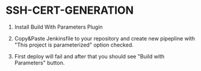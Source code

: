 # SSH-CERT-GENERATION

1. Install Build With Parameters Plugin

2. Copy&Paste Jenkinsfile to your repository and create new pipepline with "This project is parameterized" option checked.

3. First deploy will fail and after that you should see "Build with Parameters" button.
